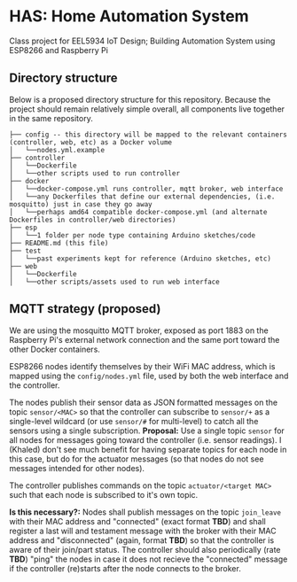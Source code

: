 # HAS: Home Automation System
Class project for EEL5934 IoT Design; Building Automation System using ESP8266 and Raspberry Pi

## Directory structure
Below is a proposed directory structure for this repository. Because the project should remain relatively simple overall, all components live together in the same repository.

```
├── config -- this directory will be mapped to the relevant containers (controller, web, etc) as a Docker volume
│   └──nodes.yml.example
├── controller
│   └──Dockerfile
│   └──other scripts used to run controller
├── docker
│   └──docker-compose.yml runs controller, mqtt broker, web interface
│   └──any Dockerfiles that define our external dependencies, (i.e. mosquitto) just in case they go away
│   └──perhaps amd64 compatible docker-compose.yml (and alternate Dockerfiles in controller/web directories)
├── esp
│   └──1 folder per node type containing Arduino sketches/code 
├── README.md (this file)
├── test
│   └──past experiments kept for reference (Arduino sketches, etc)
├── web
│   └──Dockerfile
│   └──other scripts/assets used to run web interface
```

## MQTT strategy (proposed)
We are using the mosquitto MQTT broker, exposed as port 1883 on the Raspberry Pi's external network connection and the same port toward the other Docker containers.

ESP8266 nodes identify themselves by their WiFi MAC address, which is mapped using the ```config/nodes.yml``` file, used by both the web interface and the controller. 

The nodes publish their sensor data as JSON formatted messages on the topic ```sensor/<MAC>``` so that the controller can subscribe to ```sensor/+``` as a single-level wildcard (or use ```sensor/#``` for multi-level) to catch all the sensors using a single subscription. **Proposal:** Use a single topic ```sensor``` for all nodes for messages going toward the controller (i.e. sensor readings). I (Khaled) don't see much benefit for having separate topics for each node in this case, but do for the actuator messages (so that nodes do not see messages intended for other nodes).

The controller publishes commands on the topic ```actuator/<target MAC>``` such that each node is subscribed to it's own topic. 

**Is this necessary?:** Nodes shall publish messages on the topic ```join_leave``` with their MAC address and "connected" (exact format **TBD**) and shall register a last will and testament message with the broker with their MAC address and "disconnected" (again, format **TBD**) so that the controller is aware of their join/part status. The controller should also periodically (rate **TBD**) "ping" the nodes in case it does not recieve the "connected" message if the controller (re)starts after the node connects to the broker.
